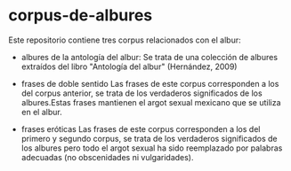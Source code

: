 # corpus-de-albures
Este repositorio contiene tres corpus relacionados con el albur:
- albures de la antología del albur:
Se trata de una colección de albures extraídos del libro "Antología del albur" (Hernández, 2009)

- frases de doble sentido
Las frases de este corpus corresponden a los del corpus anterior, se trata de los verdaderos significados de los albures.Estas frases mantienen el argot sexual mexicano que se utiliza en el albur.

- frases eróticas
Las frases de este corpus corresponden a los del primero y segundo corpus, se trata de los verdaderos significados de los albures pero todo el argot sexual ha sido reemplazado por palabras adecuadas (no obscenidades ni vulgaridades). 


